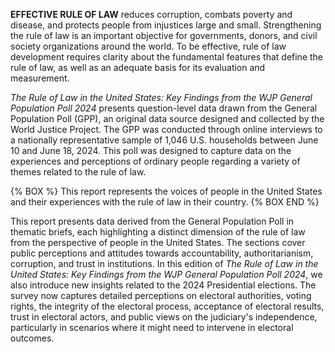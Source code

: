 <b class="c-purple">EFFECTIVE RULE OF LAW</b> reduces corruption, combats poverty and disease, and protects people from injustices large and small. Strengthening the rule of law is an important objective for governments, donors, and civil society organizations around the world. To be effective, rule of law development requires clarity about the fundamental features that define the rule of law, as well as an adequate basis for its evaluation and measurement.

<i>The Rule of Law in the United States: Key Findings from the WJP General Population Poll 2024</i>  presents question-level data drawn from the General Population Poll (GPP), an original data source designed and collected by the World Justice Project. The GPP was conducted through online interviews to a nationally representative sample of 1,046 U.S. households between June 10 and June 18, 2024. This poll was designed to capture data on the experiences and perceptions of ordinary people regarding a variety of themes related to the rule of law.

{% BOX %}
This report represents the voices of people in the United States and their experiences with the rule of law in their country.
{% BOX END %}

This report presents data derived from the General Population Poll in thematic briefs, each highlighting a distinct dimension of the rule of law from the perspective of people in the United States. The sections cover public perceptions and attitudes towards accountability, authoritarianism, corruption, and trust in institutions. In this edition of <i>The Rule of Law in the United States:</i> <i>Key Findings from the WJP General Population Poll 2024</i>, we also introduce new insights related to the 2024 Presidential elections. The survey now captures detailed perceptions on electoral authorities, voting rights, the integrity of the electoral process, acceptance of electoral results, trust in electoral actors, and public views on the judiciary's independence, particularly in scenarios where it might need to intervene in electoral outcomes.